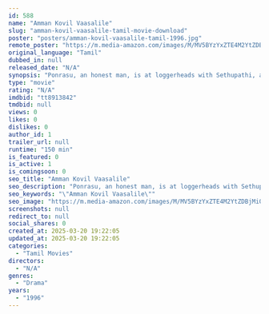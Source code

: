 ```yaml
---
id: 588
name: "Amman Kovil Vaasalile"
slug: "amman-kovil-vaasalile-tamil-movie-download"
poster: "posters/amman-kovil-vaasalile-tamil-1996.jpg"
remote_poster: "https://m.media-amazon.com/images/M/MV5BYzYxZTE4M2YtZDBjMi00Y2I0LWJkMzQtYmY5NmI5YWM1NWFlXkEyXkFqcGdeQXVyMjA4OTI5NDQ@._V1_SX300.jpg"
original_language: "Tamil"
dubbed_in: null
released_date: "N/A"
synopsis: "Ponrasu, an honest man, is at loggerheads with Sethupathi, an evil man. Impressed by his good nature, Pongothai falls for Ponrasu, but things take an ugly turn when Sethupathi wants to marry her."
type: "movie"
rating: "N/A"
imdbid: "tt8913842"
tmdbid: null
views: 0
likes: 0
dislikes: 0
author_id: 1
trailer_url: null
runtime: "150 min"
is_featured: 0
is_active: 1
is_comingsoon: 0
seo_title: "Amman Kovil Vaasalile"
seo_description: "Ponrasu, an honest man, is at loggerheads with Sethupathi, an evil man. Impressed by his good nature, Pongothai falls for Ponrasu, but things take an ugly turn when Sethupathi wants to marry her."
seo_keywords: "\"Amman Kovil Vaasalile\""
seo_image: "https://m.media-amazon.com/images/M/MV5BYzYxZTE4M2YtZDBjMi00Y2I0LWJkMzQtYmY5NmI5YWM1NWFlXkEyXkFqcGdeQXVyMjA4OTI5NDQ@._V1_SX300.jpg"
screenshots: null
redirect_to: null
social_shares: 0
created_at: 2025-03-20 19:22:05
updated_at: 2025-03-20 19:22:05
categories:
  - "Tamil Movies"
directors:
  - "N/A"
genres:
  - "Drama"
years:
  - "1996"
---
```

